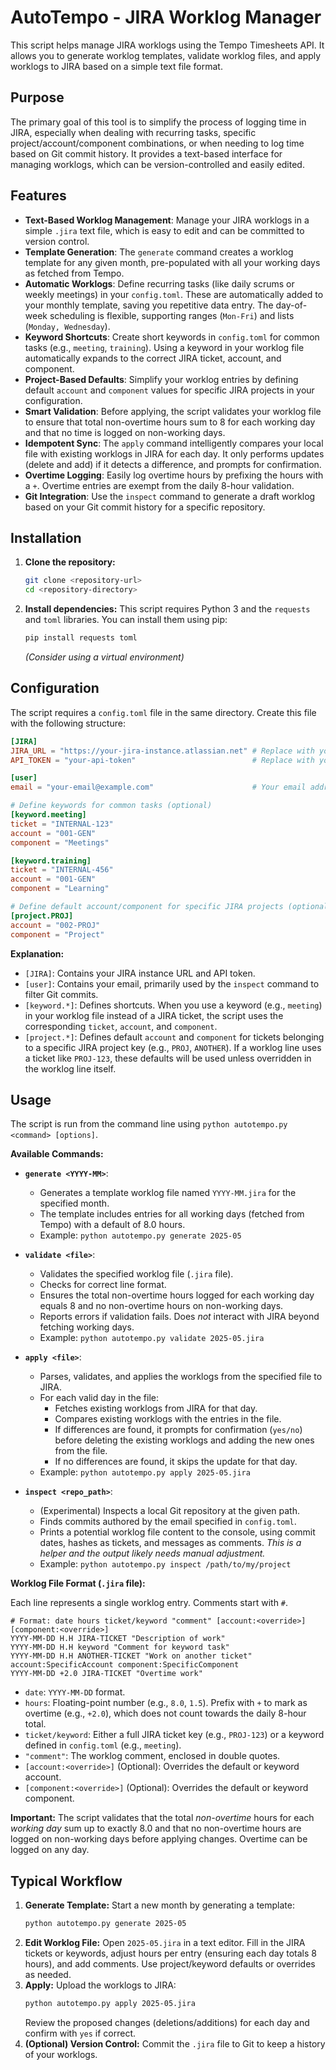 # AutoTempo - JIRA Worklog Manager

This script helps manage JIRA worklogs using the Tempo Timesheets API. It allows you to generate worklog templates, validate worklog files, and apply worklogs to JIRA based on a simple text file format.

## Purpose

The primary goal of this tool is to simplify the process of logging time in JIRA, especially when dealing with recurring tasks, specific project/account/component combinations, or when needing to log time based on Git commit history. It provides a text-based interface for managing worklogs, which can be version-controlled and easily edited.

## Features

*   **Text-Based Worklog Management**: Manage your JIRA worklogs in a simple `.jira` text file, which is easy to edit and can be committed to version control.
*   **Template Generation**: The `generate` command creates a worklog template for any given month, pre-populated with all your working days as fetched from Tempo.
*   **Automatic Worklogs**: Define recurring tasks (like daily scrums or weekly meetings) in your `config.toml`. These are automatically added to your monthly template, saving you repetitive data entry. The day-of-week scheduling is flexible, supporting ranges (`Mon-Fri`) and lists (`Monday, Wednesday`).
*   **Keyword Shortcuts**: Create short keywords in `config.toml` for common tasks (e.g., `meeting`, `training`). Using a keyword in your worklog file automatically expands to the correct JIRA ticket, account, and component.
*   **Project-Based Defaults**: Simplify your worklog entries by defining default `account` and `component` values for specific JIRA projects in your configuration.
*   **Smart Validation**: Before applying, the script validates your worklog file to ensure that total non-overtime hours sum to 8 for each working day and that no time is logged on non-working days.
*   **Idempotent Sync**: The `apply` command intelligently compares your local file with existing worklogs in JIRA for each day. It only performs updates (delete and add) if it detects a difference, and prompts for confirmation.
*   **Overtime Logging**: Easily log overtime hours by prefixing the hours with a `+`. Overtime entries are exempt from the daily 8-hour validation.
*   **Git Integration**: Use the `inspect` command to generate a draft worklog based on your Git commit history for a specific repository.

## Installation

1.  **Clone the repository:**
    ```bash
    git clone <repository-url>
    cd <repository-directory>
    ```
2.  **Install dependencies:**
    This script requires Python 3 and the `requests` and `toml` libraries. You can install them using pip:
    ```bash
    pip install requests toml
    ```
    *(Consider using a virtual environment)*

## Configuration

The script requires a `config.toml` file in the same directory. Create this file with the following structure:

```toml
[JIRA]
JIRA_URL = "https://your-jira-instance.atlassian.net" # Replace with your JIRA URL
API_TOKEN = "your-api-token"                          # Replace with your JIRA API Token

[user]
email = "your-email@example.com"                      # Your email address (used for git inspect)

# Define keywords for common tasks (optional)
[keyword.meeting]
ticket = "INTERNAL-123"
account = "001-GEN"
component = "Meetings"

[keyword.training]
ticket = "INTERNAL-456"
account = "001-GEN"
component = "Learning"

# Define default account/component for specific JIRA projects (optional)
[project.PROJ]
account = "002-PROJ"
component = "Project"
```

**Explanation:**

*   `[JIRA]`: Contains your JIRA instance URL and API token.
*   `[user]`: Contains your email, primarily used by the `inspect` command to filter Git commits.
*   `[keyword.*]`: Defines shortcuts. When you use a keyword (e.g., `meeting`) in your worklog file instead of a JIRA ticket, the script uses the corresponding `ticket`, `account`, and `component`.
*   `[project.*]`: Defines default `account` and `component` for tickets belonging to a specific JIRA project key (e.g., `PROJ`, `ANOTHER`). If a worklog line uses a ticket like `PROJ-123`, these defaults will be used unless overridden in the worklog line itself.

## Usage

The script is run from the command line using `python autotempo.py <command> [options]`.

**Available Commands:**

*   **`generate <YYYY-MM>`**:
    *   Generates a template worklog file named `YYYY-MM.jira` for the specified month.
    *   The template includes entries for all working days (fetched from Tempo) with a default of 8.0 hours.
    *   Example: `python autotempo.py generate 2025-05`

*   **`validate <file>`**:
    *   Validates the specified worklog file (`.jira` file).
    *   Checks for correct line format.
    *   Ensures the total non-overtime hours logged for each working day equals 8 and no non-overtime hours on non-working days.
    *   Reports errors if validation fails. Does *not* interact with JIRA beyond fetching working days.
    *   Example: `python autotempo.py validate 2025-05.jira`

*   **`apply <file>`**:
    *   Parses, validates, and applies the worklogs from the specified file to JIRA.
    *   For each valid day in the file:
        *   Fetches existing worklogs from JIRA for that day.
        *   Compares existing worklogs with the entries in the file.
        *   If differences are found, it prompts for confirmation (`yes/no`) before deleting the existing worklogs and adding the new ones from the file.
        *   If no differences are found, it skips the update for that day.
    *   Example: `python autotempo.py apply 2025-05.jira`

*   **`inspect <repo_path>`**:
    *   (Experimental) Inspects a local Git repository at the given path.
    *   Finds commits authored by the email specified in `config.toml`.
    *   Prints a potential worklog file content to the console, using commit dates, hashes as tickets, and messages as comments. *This is a helper and the output likely needs manual adjustment.*
    *   Example: `python autotempo.py inspect /path/to/my/project`

**Worklog File Format (`.jira` file):**

Each line represents a single worklog entry. Comments start with `#`.

```
# Format: date hours ticket/keyword "comment" [account:<override>] [component:<override>]
YYYY-MM-DD H.H JIRA-TICKET "Description of work"
YYYY-MM-DD H.H keyword "Comment for keyword task"
YYYY-MM-DD H.H ANOTHER-TICKET "Work on another ticket" account:SpecificAccount component:SpecificComponent
YYYY-MM-DD +2.0 JIRA-TICKET "Overtime work"
```

*   `date`: `YYYY-MM-DD` format.
*   `hours`: Floating-point number (e.g., `8.0`, `1.5`). Prefix with `+` to mark as overtime (e.g., `+2.0`), which does not count towards the daily 8-hour total.
*   `ticket/keyword`: Either a full JIRA ticket key (e.g., `PROJ-123`) or a keyword defined in `config.toml` (e.g., `meeting`).
*   `"comment"`: The worklog comment, enclosed in double quotes.
*   `[account:<override>]` (Optional): Overrides the default or keyword account.
*   `[component:<override>]` (Optional): Overrides the default or keyword component.

**Important:** The script validates that the total *non-overtime* hours for each *working day* sum up to exactly 8.0 and that no non-overtime hours are logged on non-working days before applying changes. Overtime can be logged on any day.

## Typical Workflow

1.  **Generate Template:** Start a new month by generating a template:
    ```bash
    python autotempo.py generate 2025-05
    ```
2.  **Edit Worklog File:** Open `2025-05.jira` in a text editor. Fill in the JIRA tickets or keywords, adjust hours per entry (ensuring each day totals 8 hours), and add comments. Use project/keyword defaults or overrides as needed.
3.  **Apply:** Upload the worklogs to JIRA:
    ```bash
    python autotempo.py apply 2025-05.jira
    ```
    Review the proposed changes (deletions/additions) for each day and confirm with `yes` if correct.
4.  **(Optional) Version Control:** Commit the `.jira` file to Git to keep a history of your worklogs.

```
